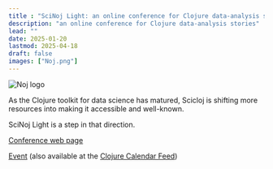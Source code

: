```yaml
---
title : "SciNoj Light: an online conference for Clojure data-analysis stories"
description: "an online conference for Clojure data-analysis stories"
lead: ""
date: 2025-01-20
lastmod: 2025-04-18
draft: false
images: ["Noj.png"]
---
```


![Noj logo](Noj.png)

As the Clojure toolkit for data science has matured, Scicloj is shifting more resources into making it accessible and well-known.

SciNoj Light is a step in that direction.

[Conference web page](https://scicloj.github.io/scinoj-light-1/)

[Event](https://clojureverse.org/t/scinoj-light-1st-conference/) (also available at the [Clojure Calendar Feed](../../events))

